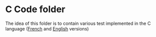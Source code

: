 # C Code folder
The idea of this folder is to contain various test implemented in the C language ([French](./ANSSI/20220324_ANSSI_Guide_Regles_de_Programmation_pour_le_Developpement_Securise_de_Logiciels_en_Langage_C_v1_4.pdf) and [English](./ANSSI/20231130_ANSSI_Guide_Rules_for_Secure_C_Language_Software_Development_V1_4.pdf) versions)
